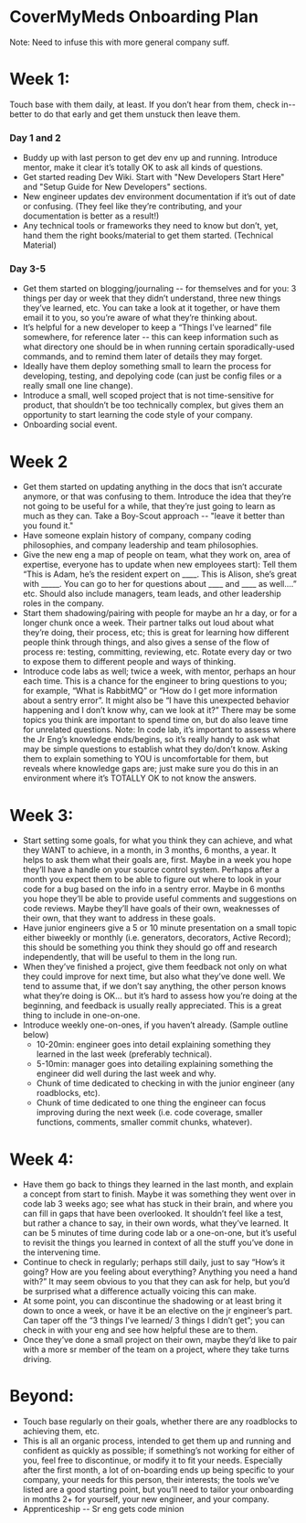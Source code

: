 CoverMyMeds Onboarding Plan
=====

Note: Need to infuse this with more general company suff.

Week 1:
======

Touch base with them daily, at least.  If you don’t hear from them, check in-- better to do that early and get them unstuck then leave them.
### Day 1 and 2 ### 
* Buddy up with last person to get dev env up and running. Introduce mentor, make it clear it’s totally OK to ask all kinds of questions.
* Get started reading Dev Wiki. Start with "New Developers Start Here" and "Setup Guide for New Developers" sections.
* New engineer updates dev environment documentation if it’s out of date or confusing. (They feel like they’re contributing, and your documentation is better as a result!)
* Any technical tools or frameworks they need to know but don’t, yet, hand them the right books/material to get them started. (Technical Material)

### Day 3-5 ### 
* Get them started on blogging/journaling -- for themselves and for you: 3 things per day or week that they didn’t understand, three new things they’ve learned, etc.  You can take a look at it together, or have them email it to you, so you’re aware of what they’re thinking about.
* It’s helpful for a new developer to keep a “Things I’ve learned” file somewhere, for reference later -- this can keep information such as what directory one should be in when running certain sporadically-used commands, and to remind them later of details they may forget.
* Ideally have them deploy something small to learn the process for developing, testing, and depolying code (can just be config files or a really small one line change).
* Introduce a small, well scoped project that is not time-sensitive for product, that shouldn’t be too technically complex, but gives them an opportunity to start learning the code style of your company. 
* Onboarding social event.


Week 2 
======
* Get them started on updating anything in the docs that isn’t accurate anymore, or that was confusing to them. Introduce the idea that they’re not going to be useful for a while, that they’re just going to learn as much as they can. Take a Boy-Scout approach -- "leave it better than you found it."
* Have someone explain history of company, company coding philosophies, and company leadership and team philosophies.
* Give the new eng a map of people on team, what they work on, area of expertise, everyone has to update when new employees start): Tell them “This is Adam, he’s the resident expert on ____.  This is Alison, she’s great with _____.  You can go to her for questions about ____ and ____ as well….” etc.  Should also include managers, team leads, and other leadership roles in the company.
* Start them shadowing/pairing with people for maybe an hr a day, or for a longer chunk once a week.  Their partner talks out loud about what they’re doing, their process, etc; this is great for learning how different people think through things, and also gives a sense of the flow of process re: testing, committing, reviewing, etc. Rotate every day or two to expose them to different people and ways of thinking.
* Introduce code labs as well; twice a week, with mentor, perhaps an hour each time.  This is a chance for the engineer to bring questions to you; for example, “What is RabbitMQ” or “How do I get more information about a sentry error”. It might also be “I have this unexpected behavior happening and I don’t know why, can we look at it?” There may be some topics you think are important to spend time on, but do also leave time for unrelated questions.  Note: In code lab, it’s important to assess where the Jr Eng’s knowledge ends/begins, so it’s really handy to ask what may be simple questions to establish what they do/don’t know.  Asking them to explain something to YOU is uncomfortable for them, but reveals where knowledge gaps are; just make sure you do this in an environment where it’s TOTALLY OK to not know the answers.

Week 3:
======
* Start setting some goals, for what you think they can achieve, and what they WANT to achieve, in a month, in 3 months, 6 months, a year.  It helps to ask them what their goals are, first. Maybe in a week you hope they’ll have a handle on your source control system.  Perhaps after a month you expect them to be able to figure out where to look in your code for a bug based on the info in a sentry error. Maybe in 6 months you hope they’ll be able to provide useful comments and suggestions on code reviews.  Maybe they’ll have goals of their own, weaknesses of their own, that they want to address in these goals.
* Have junior engineers give a 5 or 10 minute presentation on a small topic either biweekly or monthly (i.e. generators, decorators, Active Record); this should be something you think they should go off and research independently, that will be useful to them in the long run.
* When they’ve finished a project, give them feedback not only on what they could improve for next time, but also what they’ve done well. We tend to assume that, if we don’t say anything, the other person knows what they’re doing is OK… but it’s hard to assess how you’re doing at the beginning, and feedback is usually really appreciated. This is a great thing to include in one-on-one.
* Introduce weekly one-on-ones, if you haven’t already. (Sample outline below) 
    * 10-20min: engineer goes into detail explaining something they learned in the last week (preferably technical). 
    * 5-10min: manager goes into detailing explaining something the engineer did well during the last week and why. 
    * Chunk of time dedicated to checking in with the junior engineer (any roadblocks, etc). 
    * Chunk of time dedicated to one thing the engineer can focus improving during the next week (i.e. code coverage, smaller functions, comments, smaller commit chunks, whatever).

Week 4:
======
* Have them go back to things they learned in the last month, and explain a concept from start to finish.  Maybe it was something they went over in code lab 3 weeks ago; see what has stuck in their brain, and where you can fill in gaps that have been overlooked.  It shouldn’t feel like a test, but rather a chance to say, in their own words, what they’ve learned.  It can be 5 minutes of time during code lab or a one-on-one, but it’s useful to revisit the things you learned in context of all the stuff you’ve done in the intervening time.
* Continue to check in regularly; perhaps still daily, just to say “How’s it going?  How are you feeling about everything?  Anything you need a hand with?” It may seem obvious to you that they can ask for help, but you’d be surprised what a difference actually voicing this can make.
* At some point, you can discontinue the shadowing or at least bring it down to once a week, or have it be an elective on the jr engineer’s part.  Can taper off the “3 things I’ve learned/ 3 things I didn’t get”; you can check in with your eng and see how helpful these are to them. 
* Once they’ve done a small project on their own, maybe they’d like to pair with a more sr member of the team on a project, where they take turns driving. 

Beyond:
======
* Touch base regularly on their goals, whether there are any roadblocks to achieving them, etc.
* This is all an organic process, intended to get them up and running and confident as quickly as possible; if something’s not working for either of you, feel free to discontinue, or modify it to fit your needs. Especially after the first month, a lot of on-boarding ends up being specific to your company, your needs for this person, their interests; the tools we’ve listed are a good starting point, but you’ll need to tailor your onboarding in months 2+ for yourself, your new engineer, and your company.
* Apprenticeship -- Sr eng gets code minion
